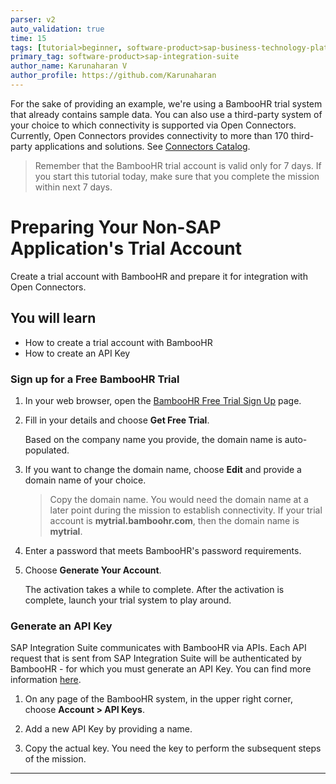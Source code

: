 ```yaml
---
parser: v2
auto_validation: true
time: 15
tags: [tutorial>beginner, software-product>sap-business-technology-platform, software-product>sap-btp--cloud-foundry-environment]
primary_tag: software-product>sap-integration-suite
author_name: Karunaharan V
author_profile: https://github.com/Karunaharan
---
```


For the sake of providing an example, we're using a BambooHR trial system that already contains sample data. You can also use a third-party system of your choice to which connectivity is supported via Open Connectors. Currently, Open Connectors provides connectivity to more than 170 third-party applications and solutions. See [Connectors Catalog](https://help.openconnectors.ext.hana.ondemand.com/home/catalog).

> Remember that the BambooHR trial account is valid only for 7 days. If you start this tutorial today, make sure that you complete the mission within next 7 days.

# Preparing Your Non-SAP Application's Trial Account 
<!-- description --> Create a trial account with BambooHR and prepare it for integration with Open Connectors.

## You will learn
-	How to create a trial account with BambooHR
-	How to create an API Key 


### Sign up for a Free BambooHR Trial

1. In your web browser, open the [BambooHR Free Trial Sign Up](https://www.bamboohr.com/signup/) page.

2. Fill in your details and choose **Get Free Trial**.

    Based on the company name you provide, the domain name is auto-populated.

3. If you want to change the domain name, choose **Edit** and provide a domain name of your choice.

    > Copy the domain name. You would need the domain name at a later point during the mission to establish connectivity. If your trial account is **mytrial.bamboohr.com**, then the domain name is **mytrial**.

4. Enter a password that meets BambooHR's password requirements.

5. Choose **Generate Your Account**.

    The activation takes a while to complete. After the activation is complete, launch your trial system to play around.


### Generate an API Key

SAP Integration Suite communicates with BambooHR via APIs. Each API request that is sent from SAP Integration Suite will be authenticated by BambooHR - for which you must generate an API Key. You can find more information [here](https://documentation.bamboohr.com/docs/getting-started#authentication).

1. On any page of the BambooHR system, in the upper right corner, choose **Account > API Keys**.

2. Add a new API Key by providing a name.

3. Copy the actual key. You need the key to perform the subsequent steps of the mission.

---

